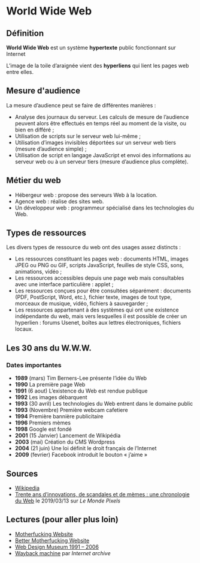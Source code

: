 # World Wide Web
## Définition
**World Wide Web** est un système **hypertexte** public fonctionnant sur Internet

L’image de la toile d’araignée vient des **hyperliens** qui lient les pages web entre elles.

## Mesure d'audience
La mesure d’audience peut se faire de différentes manières :
- Analyse des journaux du serveur. Les calculs de mesure de l’audience peuvent alors être effectués en temps réel au moment de la visite, ou bien en différé ;
- Utilisation de scripts sur le serveur web lui-même ;
- Utilisation d’images invisibles déportées sur un serveur web tiers (mesure d’audience simple) ;
- Utilisation de script en langage JavaScript et envoi des informations au serveur web ou à un serveur tiers (mesure d’audience plus complète).

## Métier du web
- Hébergeur web : propose des serveurs Web à la location.
- Agence web : réalise des sites web.
- Un développeur web : programmeur spécialisé dans les technologies du Web.

## Types de ressources
Les divers types de ressource du web ont des usages assez distincts :
- Les ressources constituant les pages web : documents HTML, images JPEG ou PNG ou GIF, scripts JavaScript, feuilles de style CSS, sons, animations, vidéo ;
- Les ressources accessibles depuis une page web mais consultables avec une interface particulière : applet ;
- Les ressources conçues pour être consultées séparément : documents (PDF, PostScript, Word, etc.), fichier texte, images de tout type, morceaux de musique, vidéo, fichiers à sauvegarder ;
- Les ressources appartenant à des systèmes qui ont une existence indépendante du web, mais vers lesquelles il est possible de créer un hyperlien : forums Usenet, boîtes aux lettres électroniques, fichiers locaux.

## Les 30 ans du W.W.W.
### Dates importantes
- **1989** (mars) Tim Berners-Lee présente l’idée du Web
- **1990** La première page Web
- **1991** (6 aout) L’existence du Web est rendue publique
- **1992** Les images débarquent
- **1993** (30 avril) Les technologies du Web entrent dans le domaine public
- **1993** (Novembre) Première webcam cafetiere
- **1994** Première bannière publicitaire
- **1996** Premiers mèmes
- **1998** Google est fondé
- **2001** (15 Janvier) Lancement de Wikipédia
- **2003** (mai) Création du CMS Wordpress
- **2004** (21 juin) Une loi définit le droit français de l’Internet
- **2009** (fevrier) Facebook introduit le bouton « j’aime »

## Sources
- [Wikipedia](https://fr.wikipedia.org/wiki/World_Wide_Web)
- [Trente ans d’innovations, de scandales et de mèmes : une chronologie du Web](https://www.lemonde.fr/pixels/visuel/2019/03/13/trente-ans-d-innovations-de-scandales-et-de-memes-une-chronologie-du-web_5435444_4408996.html) le 2019/03/13 sur *Le Monde Pixels*

## Lectures (pour aller plus loin)
- [Motherfucking Website](https://motherwebsite.com)
- [Better Motherfucking Website](http://bettermotherfuckingwebsite.com)
- [Web Design Museum 1991 – 2006](https://www.webdesignmuseum.org)
- [Wayback machine](https://archive.org/web/) par *Internet archive*
